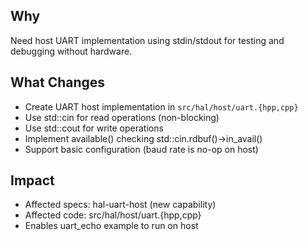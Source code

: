 ## Why

Need host UART implementation using stdin/stdout for testing and debugging without hardware.

## What Changes

- Create UART host implementation in `src/hal/host/uart.{hpp,cpp}`
- Use std::cin for read operations (non-blocking)
- Use std::cout for write operations
- Implement available() checking std::cin.rdbuf()->in_avail()
- Support basic configuration (baud rate is no-op on host)

## Impact

- Affected specs: hal-uart-host (new capability)
- Affected code: src/hal/host/uart.{hpp,cpp}
- Enables uart_echo example to run on host
